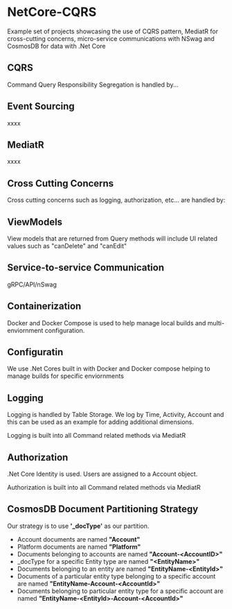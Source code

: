 # NetCore-CQRS
Example set of projects showcasing the use of CQRS pattern, MediatR for cross-cutting concerns, micro-service communications with NSwag and CosmosDB for data with .Net Core

## CQRS

Command Query Responsibility Segregation is handled by...

## Event Sourcing
xxxx

## MediatR
xxxx

## Cross Cutting Concerns
Cross cutting concerns such as logging, authorization, etc... are handled by:

## ViewModels
View models that are returned from Query methods will include UI related values such as "canDelete" and "canEdit"

## Service-to-service Communication
gRPC/API/nSwag

## Containerization
Docker and Docker Compose is used to help manage local builds and multi-enviornment configuration.

## Configuratin
We use .Net Cores built in with Docker and Docker compose helping to manage builds for specific enviornments

## Logging
Logging is handled by Table Storage. We log by Time, Activity, Account and this can be used as an example for adding additional dimensions.

Logging is built into all Command related methods via MediatR

## Authorization
.Net Core Identity is used. Users are assigned to a Account object.

Authorization is built into all Command related methods via MediatR

## CosmosDB Document Partitioning Strategy
Our strategy is to use **'_docType'** as our partition.
 * Account documents are named **"Account"**
 * Platform documents are named **"Platform"**
 * Documents belonging to accounts are named **"Account-\<AccountID\>"**
 * _docType for a specific Entity type are named **"\<EntityName\>"**
 * Documents belonging to an entity are named **"EntityName-\<EntityId\>"**
 * Documents of a particular entity type belonging to a specific account are named **"EntityName-Account-\<AccountId\>"**
 * Documents belonging to particular entity type for a specific account are named **"EntityName-\<EntityId\>-Account-<AccountId\>"**
